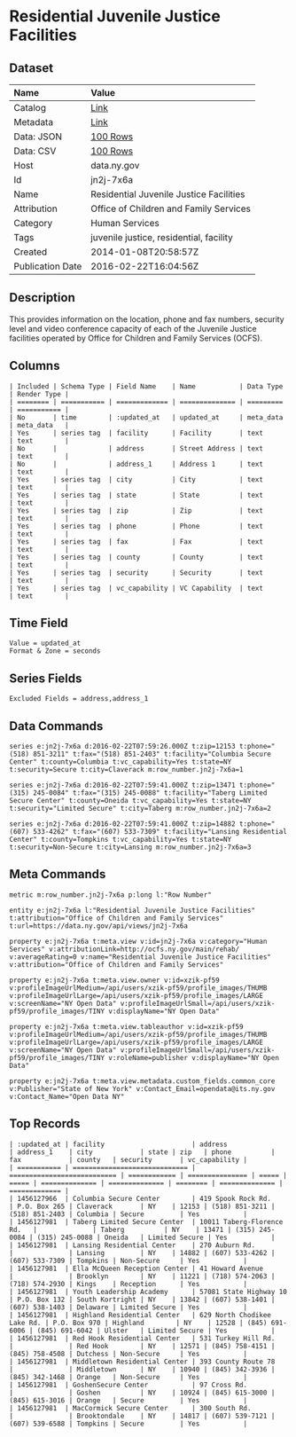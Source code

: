 # Residential Juvenile Justice Facilities

## Dataset

| Name | Value |
| :--- | :---- |
| Catalog | [Link](https://catalog.data.gov/dataset/residential-juvenile-justice-facilities) |
| Metadata | [Link](https://data.ny.gov/api/views/jn2j-7x6a) |
| Data: JSON | [100 Rows](https://data.ny.gov/api/views/jn2j-7x6a/rows.json?max_rows=100) |
| Data: CSV | [100 Rows](https://data.ny.gov/api/views/jn2j-7x6a/rows.csv?max_rows=100) |
| Host | data.ny.gov |
| Id | jn2j-7x6a |
| Name | Residential Juvenile Justice Facilities |
| Attribution | Office of Children and Family Services |
| Category | Human Services |
| Tags | juvenile justice, residential, facility |
| Created | 2014-01-08T20:58:57Z |
| Publication Date | 2016-02-22T16:04:56Z |

## Description

This provides information on the location, phone and fax numbers, security level and video conference capacity of each of the Juvenile Justice facilities operated by Office for Children and Family Services (OCFS).

## Columns

```ls
| Included | Schema Type | Field Name    | Name           | Data Type | Render Type |
| ======== | =========== | ============= | ============== | ========= | =========== |
| No       | time        | :updated_at   | updated_at     | meta_data | meta_data   |
| Yes      | series tag  | facility      | Facility       | text      | text        |
| No       |             | address       | Street Address | text      | text        |
| No       |             | address_1     | Address 1      | text      | text        |
| Yes      | series tag  | city          | City           | text      | text        |
| Yes      | series tag  | state         | State          | text      | text        |
| Yes      | series tag  | zip           | Zip            | text      | text        |
| Yes      | series tag  | phone         | Phone          | text      | text        |
| Yes      | series tag  | fax           | Fax            | text      | text        |
| Yes      | series tag  | county        | County         | text      | text        |
| Yes      | series tag  | security      | Security       | text      | text        |
| Yes      | series tag  | vc_capability | VC Capability  | text      | text        |
```

## Time Field

```ls
Value = updated_at
Format & Zone = seconds
```

## Series Fields

```ls
Excluded Fields = address,address_1
```

## Data Commands

```ls
series e:jn2j-7x6a d:2016-02-22T07:59:26.000Z t:zip=12153 t:phone="(518) 851-3211" t:fax="(518) 851-2403" t:facility="Columbia Secure Center" t:county=Columbia t:vc_capability=Yes t:state=NY t:security=Secure t:city=Claverack m:row_number.jn2j-7x6a=1

series e:jn2j-7x6a d:2016-02-22T07:59:41.000Z t:zip=13471 t:phone="(315) 245-0084" t:fax="(315) 245-0088" t:facility="Taberg Limited Secure Center" t:county=Oneida t:vc_capability=Yes t:state=NY t:security="Limited Secure" t:city=Taberg m:row_number.jn2j-7x6a=2

series e:jn2j-7x6a d:2016-02-22T07:59:41.000Z t:zip=14882 t:phone="(607) 533-4262" t:fax="(607) 533-7309" t:facility="Lansing Residential Center" t:county=Tompkins t:vc_capability=Yes t:state=NY t:security=Non-Secure t:city=Lansing m:row_number.jn2j-7x6a=3
```

## Meta Commands

```ls
metric m:row_number.jn2j-7x6a p:long l:"Row Number"

entity e:jn2j-7x6a l:"Residential Juvenile Justice Facilities" t:attribution="Office of Children and Family Services" t:url=https://data.ny.gov/api/views/jn2j-7x6a

property e:jn2j-7x6a t:meta.view v:id=jn2j-7x6a v:category="Human Services" v:attributionLink=http://ocfs.ny.gov/main/rehab/ v:averageRating=0 v:name="Residential Juvenile Justice Facilities" v:attribution="Office of Children and Family Services"

property e:jn2j-7x6a t:meta.view.owner v:id=xzik-pf59 v:profileImageUrlMedium=/api/users/xzik-pf59/profile_images/THUMB v:profileImageUrlLarge=/api/users/xzik-pf59/profile_images/LARGE v:screenName="NY Open Data" v:profileImageUrlSmall=/api/users/xzik-pf59/profile_images/TINY v:displayName="NY Open Data"

property e:jn2j-7x6a t:meta.view.tableauthor v:id=xzik-pf59 v:profileImageUrlMedium=/api/users/xzik-pf59/profile_images/THUMB v:profileImageUrlLarge=/api/users/xzik-pf59/profile_images/LARGE v:screenName="NY Open Data" v:profileImageUrlSmall=/api/users/xzik-pf59/profile_images/TINY v:roleName=publisher v:displayName="NY Open Data"

property e:jn2j-7x6a t:meta.view.metadata.custom_fields.common_core v:Publisher="State of New York" v:Contact_Email=opendata@its.ny.gov v:Contact_Name="Open Data NY"
```

## Top Records

```ls
| :updated_at | facility                      | address                     | address_1    | city            | state | zip   | phone          | fax            | county   | security       | vc_capability | 
| =========== | ============================= | =========================== | ============ | =============== | ===== | ===== | ============== | ============== | ======== | ============== | ============= | 
| 1456127966  | Columbia Secure Center        | 419 Spook Rock Rd.          | P.O. Box 265 | Claverack       | NY    | 12153 | (518) 851-3211 | (518) 851-2403 | Columbia | Secure         | Yes           | 
| 1456127981  | Taberg Limited Secure Center  | 10011 Taberg-Florence Rd.   |              | Taberg          | NY    | 13471 | (315) 245-0084 | (315) 245-0088 | Oneida   | Limited Secure | Yes           | 
| 1456127981  | Lansing Residential Center    | 270 Auburn Rd.              |              | Lansing         | NY    | 14882 | (607) 533-4262 | (607) 533-7309 | Tompkins | Non-Secure     | Yes           | 
| 1456127981  | Ella McQueen Reception Center | 41 Howard Avenue            |              | Brooklyn        | NY    | 11221 | (718) 574-2063 | (718) 574-2930 | Kings    | Reception      | Yes           | 
| 1456127981  | Youth Leadership Academy      | 57081 State Highway 10      | P.O. Box 132 | South Kortright | NY    | 13842 | (607) 538-1401 | (607) 538-1403 | Delaware | Limited Secure | Yes           | 
| 1456127981  | Highland Residential Center   | 629 North Chodikee Lake Rd. | P.O. Box 970 | Highland        | NY    | 12528 | (845) 691-6006 | (845) 691-6042 | Ulster   | Limited Secure | Yes           | 
| 1456127981  | Red Hook Residential Center   | 531 Turkey Hill Rd.         |              | Red Hook        | NY    | 12571 | (845) 758-4151 | (845) 758-4508 | Dutchess | Non-Secure     | Yes           | 
| 1456127981  | Middletown Residential Center | 393 County Route 78         |              | Middletown      | NY    | 10940 | (845) 342-3936 | (845) 342-1468 | Orange   | Non-Secure     | Yes           | 
| 1456127981  | GoshenSecure Center           | 97 Cross Rd.                |              | Goshen          | NY    | 10924 | (845) 615-3000 | (845) 615-3016 | Orange   | Secure         | Yes           | 
| 1456127981  | MacCormick Secure Center      | 300 South Rd.               |              | Brooktondale    | NY    | 14817 | (607) 539-7121 | (607) 539-6588 | Tompkins | Secure         | Yes           | 
```